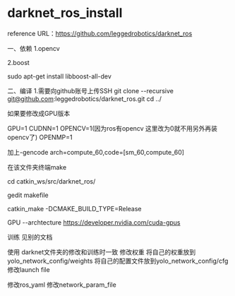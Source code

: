 # darknet_ros_install
reference URL：https://github.com/leggedrobotics/darknet_ros

一、依赖
1.opencv



2.boost

sudo apt-get install libboost-all-dev


二、编译
1.需要向github账号上传SSH
git clone --recursive git@github.com:leggedrobotics/darknet_ros.git
cd ../

如果要修改成GPU版本

GPU=1
CUDNN=1
OPENCV=1(因为ros有opencv 这里改为0就不用另外再装opencv了)
OPENMP=1

加上-gencode arch=compute_60,code=[sm_60,compute_60]

在该文件夹终端make

cd catkin_ws/src/darknet_ros/

gedit makefile

catkin_make -DCMAKE_BUILD_TYPE=Release

GPU --archtecture
https://developer.nvidia.com/cuda-gpus


训练
见别的文档

使用
darknet文件夹的修改和训练时一致
修改权重
将自己的权重放到yolo_network_config/weights
将自己的配置文件放到yolo_network_config/cfg
修改launch file  <rosparam command="load" ns="darknet_ros" file="$(find darknet_ros)/config/yolov3_tinajin.yaml"/>

修改ros_yaml
修改network_param_file

